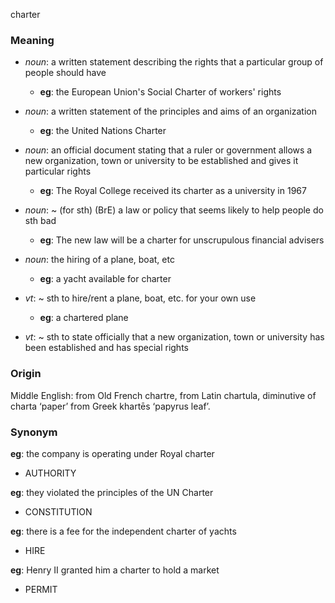 charter
### Meaning
+ _noun_: a written statement describing the rights that a particular group of people should have
	+ __eg__: the European Union's Social Charter of workers' rights
+ _noun_: a written statement of the principles and aims of an organization
	+ __eg__: the United Nations Charter
+ _noun_: an official document stating that a ruler or government allows a new organization, town or university to be established and gives it particular rights
	+ __eg__: The Royal College received its charter as a university in 1967
+ _noun_: ~ (for sth) (BrE) a law or policy that seems likely to help people do sth bad
	+ __eg__: The new law will be a charter for unscrupulous financial advisers
+ _noun_: the hiring of a plane, boat, etc
	+ __eg__: a yacht available for charter

+ _vt_: ~ sth to hire/rent a plane, boat, etc. for your own use
	+ __eg__: a chartered plane
+ _vt_: ~ sth to state officially that a new organization, town or university has been established and has special rights

### Origin

Middle English: from Old French chartre, from Latin chartula, diminutive of charta ‘paper’ from Greek khartēs ‘papyrus leaf’.

### Synonym

__eg__: the company is operating under Royal charter

+ AUTHORITY

__eg__: they violated the principles of the UN Charter

+ CONSTITUTION

__eg__: there is a fee for the independent charter of yachts

+ HIRE

__eg__: Henry II granted him a charter to hold a market

+ PERMIT



